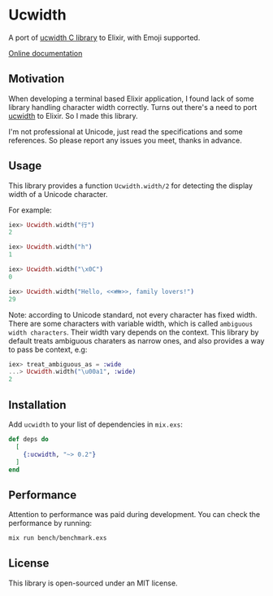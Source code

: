 # Ucwidth

A port of [ucwidth C library](https://www.cl.cam.ac.uk/~mgk25/ucs/wcwidth.c) to Elixir, with Emoji supported.

[Online documentation](https://hexdocs.pm/ucwidth/Ucwidth.html)

## Motivation

When developing a terminal based Elixir application, I found lack of some library handling character width correctly. Turns out there's a need to port [ucwidth](https://www.cl.cam.ac.uk/~mgk25/ucs/wcwidth.c) to Elixir. So I made this library.

I'm not professional at Unicode, just read the specifications and some references. So please report any issues you meet, thanks in advance.

## Usage

This library provides a function `Ucwidth.width/2` for detecting the display width of a Unicode character.

For example:

```elixir
iex> Ucwidth.width("行")
2

iex> Ucwidth.width("h")
1

iex> Ucwidth.width("\x0C")
0

iex> Ucwidth.width("Hello, <<👪>>, family lovers!")
29
```

Note: according to Unicode standard, not every character has fixed width. There are some characters with variable width, which is called `ambiguous width characters`. Their width vary depends on the context. This library by default treats ambiguous charaters as narrow ones, and also provides a way to pass be context, e.g:

```elixir
iex> treat_ambiguous_as = :wide
...> Ucwidth.width("\u00a1", :wide)
2
```

## Installation

Add `ucwidth` to your list of dependencies in `mix.exs`:

```elixir
def deps do
  [
    {:ucwidth, "~> 0.2"}
  ]
end
```

## Performance

Attention to performance was paid during development. You can check the performance by running:

```sh
mix run bench/benchmark.exs
```

## License

This library is open-sourced under an MIT license.
